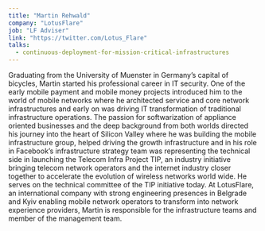 ```yaml
---
title: "Martin Rehwald"
company: "LotusFlare"
job: "LF Adviser"
link: "https://twitter.com/Lotus_Flare"
talks:
  - continuous-deployment-for-mission-critical-infrastructures
---
```


Graduating from the University of Muenster in Germany’s capital of bicycles, Martin started his professional career in IT security. One of the early mobile payment and mobile money projects introduced him to the world of mobile networks where he architected service and core network infrastructures and early on was driving IT transformation of traditional infrastructure operations. The passion for softwarization of appliance oriented businesses and the deep background from both worlds directed his journey into the heart of Silicon Valley where he was building the mobile infrastructure group, helped driving the growth infrastructure and in his role in Facebook’s infrastructure strategy team was representing the technical side in launching the Telecom Infra Project TIP, an industry initiative bringing telecom network operators and the internet industry closer together to accelerate the evolution of wireless networks world wide. He serves on the technical committee of the TIP initiative today. At LotusFlare, an international company with strong engineering presences in Belgrade and Kyiv enabling mobile network operators to transform into network experience providers, Martin is responsible for the infrastructure teams and member of the management team.